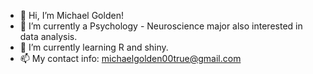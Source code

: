 - 👋 Hi, I’m Michael Golden!
- 👀 I’m currently a Psychology - Neuroscience major also interested in data analysis.
- 🌱 I’m currently learning R and shiny.
- 📫 My contact info: michaelgolden00true@gmail.com 


